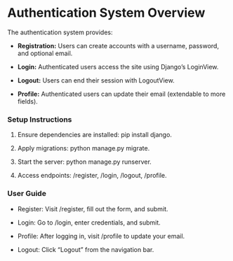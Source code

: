 # Authentication System Overview
The authentication system provides:

* __Registration:__ Users can create accounts with a username, password, and optional email.

* __Login:__ Authenticated users access the site using Django’s LoginView.

* __Logout:__ Users can end their session with LogoutView.

* __Profile:__ Authenticated users can update their email (extendable to more fields).

### Setup Instructions
1. Ensure dependencies are installed: pip install django.

2. Apply migrations: python manage.py migrate.

3. Start the server: python manage.py runserver.

4. Access endpoints: /register, /login, /logout, /profile.

### User Guide
* Register: Visit /register, fill out the form, and submit.

* Login: Go to /login, enter credentials, and submit.

* Profile: After logging in, visit /profile to update your email.

* Logout: Click “Logout” from the navigation bar.

